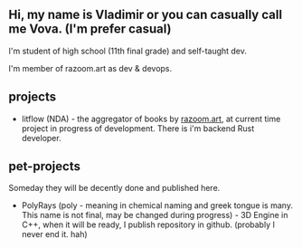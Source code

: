 ## Hi, my name is Vladimir or you can casually call me Vova. (I'm prefer casual)

I'm student of high school (11th final grade) and self-taught dev.

I'm member of razoom.art as dev & devops.

## projects
* litflow (NDA) - the aggregator of books by [razoom.art](https://github.com/razoomart), at current time project in progress of development. There is i'm backend Rust developer.

## pet-projects
Someday they will be decently done and published here.

* PolyRays (poly - meaning in chemical naming and greek tongue is many. This name is not final, may be changed during progress) - 3D Engine in C++, when it will be ready, I publish repository in github. (probably I never end it. hah)
